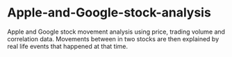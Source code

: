 # Apple-and-Google-stock-analysis
Apple and Google stock movement analysis using price, trading volume and correlation data. Movements between in two stocks are then explained by real life events that happened at that time.
